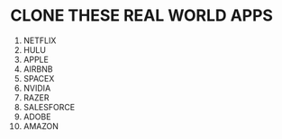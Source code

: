 # CLONE THESE REAL WORLD APPS 

1) NETFLIX
2) HULU
3) APPLE 
4) AIRBNB
5) SPACEX
6) NVIDIA
7) RAZER 
8) SALESFORCE
9) ADOBE 
10) AMAZON 
